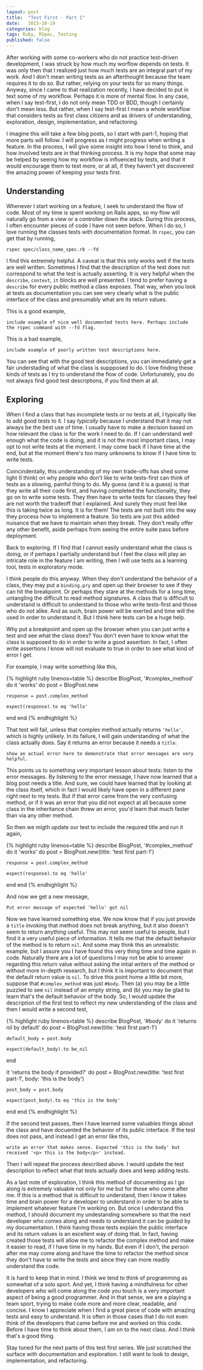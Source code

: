 ```yaml
---
layout: post
title:  "Test First - Part 1"
date:   2015-10-19
categories: blog
tags: Ruby, RSpec, Testing
published: false
---
```


After working with some co-workers who do not practice test-driven development, I was struck by how much my worflow depends on tests.
It was only then that I realized just how much tests are an integral part of my work. And I don't mean writing tests as an afterthought
because the team requires it to do so. But rather, relying on your tests for so many things. Anyway, since I came to that realization
recently, I have decided to put in text some of my workflow. Perhaps it is more of mental flow. In any case, when I say test-first,
I do not only mean TDD or BDD, though I certainly don't mean less. But rather, when I say test-first I mean a whole workflow that considers
tests as first class citizens and as drivers of understanding, exploration, design, implementation, and refactoring.

I imagine this will take a few blog posts, so I start with part-1, hoping that more parts will follow. I will progress as I might progress
when writing a feature. In the process, I will give some insight into how I tend to think, and how involved tests are in that thinking
process. It is my hope that some may be helped by seeing how my workflow is influenced by tests, and that it would encourage them to test
more, or at all, if they haven't yet discovered the amazing power of keeping your tests first.

## Understanding

Whenever I start working on a feature, I seek to understand the flow of code. Most of my time is spent working on Rails apps, so my flow
will naturally go from a view or a controller down the stack. During this process, I often encounter pieces of code I have not seen
before. When I do so, I love running the classes tests with documentation format. In `rspec`, you can get that by running,

```
rspec spec/class_name_spec.rb --fd
```

I find this extremely helpful. A caveat is that this only works well if the tests are well written. Sometimes I find that the description
of the test does not correspond to what the test is actually asserting. It is very helpful when the `describe`, `context`, `it` blocks are
well presented. I tend to prefer having a `describe` for every public method a class exposes. That way, when you look at tests as documentation
you can see very clearly what is the public interface of the class and presumably what are its return values.

This is a good example,

```
include example of nice well documented tests here. Perhaps include the rspec command with --fd flag.
```

This is a bad example,

```
include example of poorly written test descriptions here.
```

You can see that with the good test descriptions, you can immediately get a fair understading of what the class is suppposed to do. I love finding
these kinds of tests as I try to understand the flow of code. Unfortunately, you do not always find good test descriptions, if you find them at all.


## Exploring

When I find a class that has incomplete tests or no tests at all, I typically like to add good tests to it. I say _typically_ because I understand that
it may not always be the best use of time. I usually have to make a decision based on how relevant the class is for the work I need to do. If I can
understand well enough what the code is doing, and it is not the most important class, I may opt to not write tests at the moment. I may come back if I
have time at the end, but at the moment there's too many unknowns to know if I have time to write tests.

Coincindentally, this understanding of my own trade-offs has shed some light (I think) on why people who don't like to write tests-first can think of
tests as a slowing, painful thing to do. My guess (and it is a guess) is that they write all their code first, and having completed the functionality,
they go on to write some tests. They then have to write tests for classes they feel are not worth the tradeoff that I explained. And surely they must
feel like this is taking twice as long. It is for them! The tests are not built into the way they process how to implement a feature. So tests are just
this added nuisance that we have to maintain when they break. They don't really offer any other benefit, aside perhaps from seeing the entire suite
pass before deployment.

Back to exploring. If I find that I cannot easily understand what the class is doing, or if perhaps I partially understand but I feel the class will
play an intricate role in the feature I am writing, then I will use tests as a learning tool, tests in exploratory mode.

I think people do this anyway. When they don't understand the behavior of a class, they may put a `binding.pry` and open up their browser to see if
they can hit the breakpoint. Or perhaps they stare at the methods for a long time, untangling the difficult to read method signatures. A class that
is difficult to understand is difficult to understand to those who write tests-first and those who do not alike. And as such, brain power will be
exerted and time will the used in order to understand it. But I think here tests can be a huge help.

Why put a breakpoint and open up the browser when you can just write a test and see what the class does? You don't even have to know what the class
is supposed to do in order to write a good assertion. In fact, I often write assertions I know will not evaluate to true in order to see what kind
of error I get.

For example, I may write something like this,

{% highlight ruby linenos=table %}
describe BlogPost, '#complex_method' do
  it 'works' do
    post = BlogPost.new

    response = post.complex_method

    expect(response).to eq 'hello'
  end
end
{% endhighlight %}

That test will fail, unless that complex method actually returns `'hello'`, which is highly unlikely. In its failure, I will gain understanding of what
the class actually does. Say it returns an error because it needs a `title`.

```
show an actual error here to demonstrate that error messages are very helpful.
```

This points us to something very important lesson about tests: listen to the error messages. By listening to the error message, I have now learned that a
blog post needs a title. And sure, we could have learned that by looking at the class itself, which in fact I would likely have open in a different pane
right next to my tests. But if that error came from the very confusing method, or if it was an error that you did not expect at all because some class
in the inheritance chain threw an error, you'd learn that much faster than via any other method.

So then we migth update our test to include the required title and run it again,

{% highlight ruby linenos=table %}
describe BlogPost, '#complex_method' do
  it 'works' do
    post = BlogPost.new(title: 'test first part-1')

    response = post.complex_method

    expect(response).to eq 'hello'
  end
end
{% endhighlight %}

And now we get a new message,

```
Put error message of expected 'hello' got nil
```

Now we have learned something else. We now know that if you just provide a `title` invoking that method does not break anything, but it also doesn't
seem to return anything useful. This may not seem useful to people, but I find it a very useful piece of information. It tells me that the default
behavior of the method is to return `nil`. And some may think this an unrealistic example, but I assure you I have found this very thing time and
time again in code. Naturally there are a lot of questions I may not be able to answer regarding this return value without asking the intial
writers of the method or without more in-depth research, but I think it is important to document that the default return value is `nil`. To drive
this point home a little bit more, suppose that `#complex_method` was just `#body`. Then (a) you may be a little puzzled to see `nil` instead of
an empty string, and (b) you may be glad to learn that's the default behavior of the body. So, I would update the description of the first test
to reflect my new understanding of the class and then I would write a second test,


{% highlight ruby linenos=table %}
describe BlogPost, '#body' do
  it 'returns nil by default' do
    post = BlogPost.new(title: 'test first part-1')

    default_body = post.body

    expect(default_body).to be_nil
  end

  it 'returns the body if provided?' do
    post = BlogPost.new(title: 'test first part-1', body: 'this is the body')

    post_body = post.body

    expect(post_body).to eq 'this is the body'
  end
end
{% endhighlight %}


If the second test passes, then I have learned some valuables things about the class and have docuented the behavior of its public interface.
If the test does not pass, and instead I get an error like this,

```
write an error that makes sense. Expected 'this is the body' but received '<p> this is the body</p>' instead.
```

Then I will repeat the process described above. I would update the test description to reflect what that tests actually does and keep adding
tests.

As a last note of exploration, I think this method of documenting as I go along is extremely valuable not only for me but for those who come
after me. If this is a method that is difficult to understand, then I know it takes time and brain power for a developer to understand in order
to be able to implement whatever feature I'm working on. But once I understand this method, I should document my undestanding somewhere so that
the next developer who comes along and needs to understand it can be guided by my documentation. I think having those tests explain the public
interface and its return values is an excellent way of doing that. In fact, having created those tests will allow me to refactor the complex
method and make it easier to read, if I have time in my hands. But even if I don't, the person after me may come along and have the time to
refactor the method since they don't have to write the tests and since they can more readily understand the code.

It is hard to keep that in mind. I think we tend to think of programming as somewhat of a solo sport. And yet, I think having a mindfulness for
other developers who will come along the code you touch is a very important aspect of being a good programmer. And in that sense, we are a playing
a team sport, trying to make code more and more clear, readable, and concise. I know I appreciate when I find a great piece of code with amazing
tests and easy to understand. It is often in those cases that I do not even think of the developers that came before me and worked on this code.
Before I have time to think about them, I am on to the next class. And I think that's a good thing.

Stay tuned for the next parts of this test first series. We just scratched the surface with documentation and exploration. I still want to look
to design, implementation, and refactoring.







